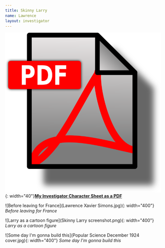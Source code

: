 ```yaml
---
title: Skinny Larry
name: Lawrence
layout: investigator
---
```


![PDF file](/images/pdf-icon.png){: width="40"}**[My Investigator Character Sheet as a PDF](<Lawrence "Skinny Larry" Xavier Simons, war veteran.pdf>)**


![Before leaving for France](Lawrence Xavier Simons.jpg){: width="400"}
_Before leaving for France_


![Larry as a cartoon figure](Skinny Larry screenshot.png){: width="400"}
_Larry as a cartoon figure_

![Some day I'm gonna build this](Popular Science December 1924 cover.jpg){: width="400"}
_Some day I'm gonna build this_